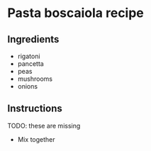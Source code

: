 # Pasta boscaiola recipe


## Ingredients

- rigatoni
- pancetta
- peas
- mushrooms
- onions


## Instructions

TODO: these are missing
- Mix together
